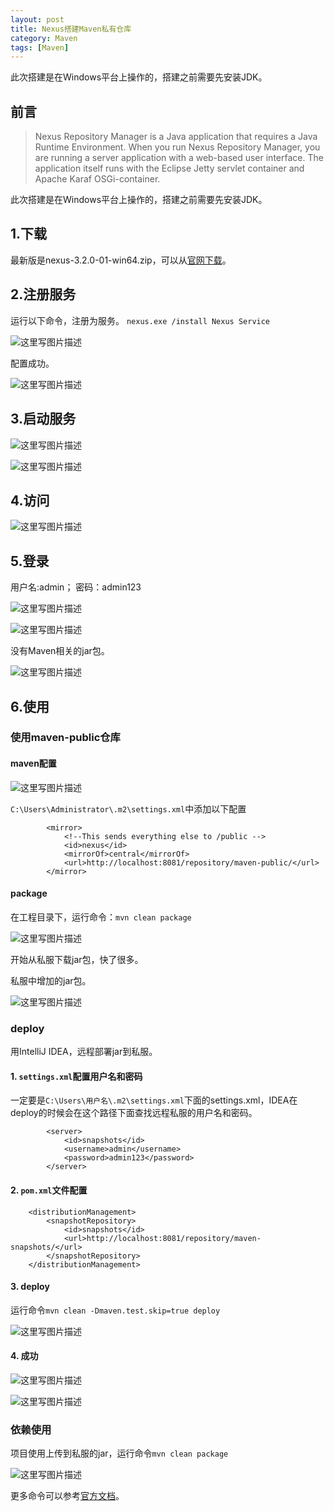 ```yaml
---
layout: post
title: Nexus搭建Maven私有仓库
category: Maven 
tags: [Maven]
---
```


此次搭建是在Windows平台上操作的，搭建之前需要先安装JDK。

## 前言

>Nexus Repository Manager is a Java application that requires a Java Runtime Environment. When you run Nexus Repository Manager, you are running a server application with a web-based user interface. The application itself runs with the Eclipse Jetty servlet container and Apache Karaf OSGi-container.

此次搭建是在Windows平台上操作的，搭建之前需要先安装JDK。


## 1.下载
最新版是nexus-3.2.0-01-win64.zip，可以从[官网下载](https://www.sonatype.com/download-oss-sonatype)。

## 2.注册服务

运行以下命令，注册为服务。
`nexus.exe /install Nexus Service`

![这里写图片描述](http://img.blog.csdn.net/20170208150746891?watermark/2/text/aHR0cDovL2Jsb2cuY3Nkbi5uZXQvUmlja3lJVA==/font/5a6L5L2T/fontsize/400/fill/I0JBQkFCMA==/dissolve/70/gravity/SouthEast)

配置成功。

![这里写图片描述](http://img.blog.csdn.net/20170208151007548?watermark/2/text/aHR0cDovL2Jsb2cuY3Nkbi5uZXQvUmlja3lJVA==/font/5a6L5L2T/fontsize/400/fill/I0JBQkFCMA==/dissolve/70/gravity/SouthEast)

## 3.启动服务

![这里写图片描述](http://img.blog.csdn.net/20170208151048916?watermark/2/text/aHR0cDovL2Jsb2cuY3Nkbi5uZXQvUmlja3lJVA==/font/5a6L5L2T/fontsize/400/fill/I0JBQkFCMA==/dissolve/70/gravity/SouthEast)

![这里写图片描述](http://img.blog.csdn.net/20170208151114792?watermark/2/text/aHR0cDovL2Jsb2cuY3Nkbi5uZXQvUmlja3lJVA==/font/5a6L5L2T/fontsize/400/fill/I0JBQkFCMA==/dissolve/70/gravity/SouthEast)


## 4.访问

![这里写图片描述](http://img.blog.csdn.net/20170208151210909?watermark/2/text/aHR0cDovL2Jsb2cuY3Nkbi5uZXQvUmlja3lJVA==/font/5a6L5L2T/fontsize/400/fill/I0JBQkFCMA==/dissolve/70/gravity/SouthEast)

## 5.登录

用户名:admin；
密码：admin123

![这里写图片描述](http://img.blog.csdn.net/20170208152019694?watermark/2/text/aHR0cDovL2Jsb2cuY3Nkbi5uZXQvUmlja3lJVA==/font/5a6L5L2T/fontsize/400/fill/I0JBQkFCMA==/dissolve/70/gravity/SouthEast)

![这里写图片描述](http://img.blog.csdn.net/20170208152616813?watermark/2/text/aHR0cDovL2Jsb2cuY3Nkbi5uZXQvUmlja3lJVA==/font/5a6L5L2T/fontsize/400/fill/I0JBQkFCMA==/dissolve/70/gravity/SouthEast)

没有Maven相关的jar包。

![这里写图片描述](http://img.blog.csdn.net/20170210100637842?watermark/2/text/aHR0cDovL2Jsb2cuY3Nkbi5uZXQvUmlja3lJVA==/font/5a6L5L2T/fontsize/400/fill/I0JBQkFCMA==/dissolve/70/gravity/SouthEast)

## 6.使用

### 使用maven-public仓库

#### maven配置

![这里写图片描述](http://img.blog.csdn.net/20170208163145982?watermark/2/text/aHR0cDovL2Jsb2cuY3Nkbi5uZXQvUmlja3lJVA==/font/5a6L5L2T/fontsize/400/fill/I0JBQkFCMA==/dissolve/70/gravity/SouthEast)

`C:\Users\Administrator\.m2\settings.xml`中添加以下配置

```
		<mirror>
			<!--This sends everything else to /public -->
			<id>nexus</id>
			<mirrorOf>central</mirrorOf>
			<url>http://localhost:8081/repository/maven-public/</url>
		</mirror>
```

#### package

在工程目录下，运行命令：`mvn clean package` 

![这里写图片描述](http://img.blog.csdn.net/20170208162653068?watermark/2/text/aHR0cDovL2Jsb2cuY3Nkbi5uZXQvUmlja3lJVA==/font/5a6L5L2T/fontsize/400/fill/I0JBQkFCMA==/dissolve/70/gravity/SouthEast)

开始从私服下载jar包，快了很多。

私服中增加的jar包。

![这里写图片描述](http://img.blog.csdn.net/20170208163647323?watermark/2/text/aHR0cDovL2Jsb2cuY3Nkbi5uZXQvUmlja3lJVA==/font/5a6L5L2T/fontsize/400/fill/I0JBQkFCMA==/dissolve/70/gravity/SouthEast)

### deploy

用IntelliJ IDEA，远程部署jar到私服。

#### 1. `settings.xml`配置用户名和密码

一定要是`C:\Users\用户名\.m2\settings.xml`下面的settings.xml，IDEA在deploy的时候会在这个路径下面查找远程私服的用户名和密码。
```
		<server>  
			<id>snapshots</id>  
			<username>admin</username>  
			<password>admin123</password>  
		</server>
```
#### 2. `pom.xml`文件配置

```
    <distributionManagement>
        <snapshotRepository>
            <id>snapshots</id>
            <url>http://localhost:8081/repository/maven-snapshots/</url>
        </snapshotRepository>
    </distributionManagement>
```

#### 3. deploy

运行命令`mvn clean -Dmaven.test.skip=true deploy`

![这里写图片描述](http://img.blog.csdn.net/20170210111055045?watermark/2/text/aHR0cDovL2Jsb2cuY3Nkbi5uZXQvUmlja3lJVA==/font/5a6L5L2T/fontsize/400/fill/I0JBQkFCMA==/dissolve/70/gravity/SouthEast)


#### 4. 成功

![这里写图片描述](http://img.blog.csdn.net/20170210105738684?watermark/2/text/aHR0cDovL2Jsb2cuY3Nkbi5uZXQvUmlja3lJVA==/font/5a6L5L2T/fontsize/400/fill/I0JBQkFCMA==/dissolve/70/gravity/SouthEast)

![这里写图片描述](http://img.blog.csdn.net/20170210111314373?watermark/2/text/aHR0cDovL2Jsb2cuY3Nkbi5uZXQvUmlja3lJVA==/font/5a6L5L2T/fontsize/400/fill/I0JBQkFCMA==/dissolve/70/gravity/SouthEast)

### 依赖使用

项目使用上传到私服的jar，运行命令`mvn clean package`

![这里写图片描述](http://img.blog.csdn.net/20170210120000208?watermark/2/text/aHR0cDovL2Jsb2cuY3Nkbi5uZXQvUmlja3lJVA==/font/5a6L5L2T/fontsize/400/fill/I0JBQkFCMA==/dissolve/70/gravity/SouthEast)


更多命令可以参考[官方文档](https://books.sonatype.com/nexus-book/reference3/install.html#installation-archive)。